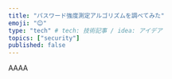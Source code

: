 ```yaml
---
title: "パスワード強度測定アルゴリズムを調べてみた"
emoji: "😊"
type: "tech" # tech: 技術記事 / idea: アイデア
topics: ["security"]
published: false
---
```


AAAA
